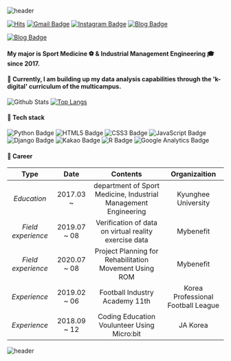 ![header](https://capsule-render.vercel.app/api?type=wave&color=auto&height=200&section=header)

[![Hits](https://hits.seeyoufarm.com/api/count/incr/badge.svg?url=https%3A%2F%2Fgithub.com%2Fso02e&count_bg=%23FDACCD&title_bg=%23F5435E&icon=&icon_color=%23E7E7E7&title=hits&edge_flat=false)](https://hits.seeyoufarm.com)
[![Gmail Badge](https://img.shields.io/badge/Gmail-d14836?style=flat-square&logo=Gmail&logoColor=white&link=mailto:so970404@gmail.com)](mailto:so970404@gmail.com)
[![Instagram Badge](https://img.shields.io/badge/-Instagram-dd2a7b?style=flat-square&logo=instagram&logoColor=white&link=https://www.instagram.com/_so02e_/)](https://www.instagram.com/_so02e_/) 
[![Blog Badge](https://img.shields.io/badge/-Naver-03C75A?style=flat-square&logo=Naver&logoColor=white&link=https://blog.naver.com/sso02e)](https://blog.naver.com/sso02e) 


[![Blog Badge](http://img.shields.io/badge/-Blog-brightgreen?style=flat-square&logo=FF5722&link=https://blog.naver.com/sso02e)](https://blog.naver.com/sso02e)

#### My major is Sport Medicine :soccer: & Industrial Management Engineering :mortar_board: since 2017.
#### 🌱 Currently, I am building up my data analysis capabilities through the 'k-digital' curriculum of the multicampus.

![Github Stats](https://github-readme-stats.vercel.app/api?username=so02e&show_icons=true) [![Top Langs](https://github-readme-stats.vercel.app/api/top-langs/?username=so02e&layout=compact)](https://github.com/anuraghazra/github-readme-stats)

#### :school_satchel: Tech stack

![Python Badge](https://img.shields.io/badge/Python-3776AB?style=flat-square&logo=Python&logoColor=white)
![HTML5 Badge](https://img.shields.io/badge/HTML5-E34F26?style=flat-square&logo=HTML5&logoColor=white)
![CSS3 Badge](https://img.shields.io/badge/CSS3-1572B6?style=flat-square&logo=CSS3&logoColor=white)
![JavaScript Badge](https://img.shields.io/badge/JavaScript-F7DF1E?style=flat-square&logo=JavaScript&logoColor=white)
![Django Badge](https://img.shields.io/badge/Django-092E20?style=flat-square&logo=Django&logoColor=white)
![Kakao Badge](https://img.shields.io/badge/Kakao-FFCD00?style=flat-square&logo=Kakao&logoColor=white)
![R Badge](https://img.shields.io/badge/R-276DC3?style=flat-square&logo=R&logoColor=white)
![Google Analytics Badge](https://img.shields.io/badge/GoogleAnalytics-E37400?style=flat-square&logo=Google%20Analytics&logoColor=white)


#### :gift_heart: Career
| **Type** | **Date** | **Contents** | **Organizaition** |
|:--------:|:--------:|:--------:|:--------:|
| *Education* | 2017.03 ~ | department of Sport Medicine, Industrial Management Engineering | Kyunghee University|
| *Field experience* | 2019.07 ~ 08| Verification of data on virtual reality exercise data | Mybenefit |
| *Field experience* | 2020.07 ~ 08| Project Planning for Rehabilitation Movement Using ROM | Mybenefit |
| *Experience* | 2019.02 ~ 06| Football Industry Academy 11th | Korea Professional Football League |
| *Experience* | 2018.09 ~ 12| Coding Education Voulunteer Using Micro:bit | JA Korea |

![header](https://capsule-render.vercel.app/api?type=wave&color=auto&height=200&section=header&rotate=180)
